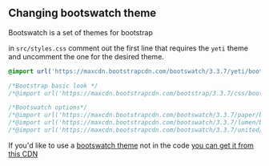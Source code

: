 ## Changing bootswatch theme

Bootswatch is a set of themes for bootstrap

in `src/styles.css` comment out the first line that requires the `yeti` theme and uncomment the one for the desired theme. 

```css
@import url('https://maxcdn.bootstrapcdn.com/bootswatch/3.3.7/yeti/bootstrap.min.css');

/*Bootstrap basic look */
/*@import url('https://maxcdn.bootstrapcdn.com/bootstrap/3.3.7/css/bootstrap.min.css');*/

/*Bootswatch options*/
/*@import url('https://maxcdn.bootstrapcdn.com/bootswatch/3.3.7/paper/bootstrap.min.css');*/
/*@import url('https://maxcdn.bootstrapcdn.com/bootswatch/3.3.7/lumen/bootstrap.min.css');*/
/*@import url('https://maxcdn.bootstrapcdn.com/bootswatch/3.3.7/united/bootstrap.min.css');*/
```

If you'd like to use a [bootswatch theme](https://bootswatch.com) not in the code [you can get it from this CDN](https://www.bootstrapcdn.com/bootswatch/)